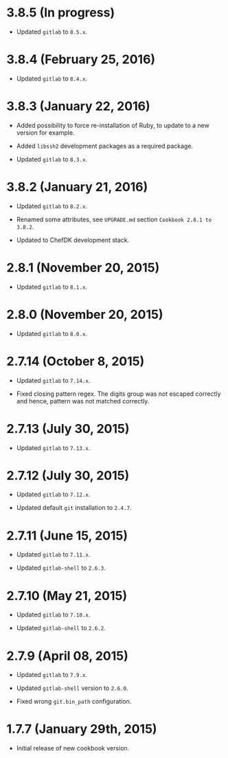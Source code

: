 # 3.8.5 (In progress)

 * Updated `gitlab` to `8.5.x`.

# 3.8.4 (February 25, 2016)

 * Updated `gitlab` to `8.4.x`.

# 3.8.3 (January 22, 2016)

 * Added possibility to force re-installation of Ruby, to update
   to a new version for example.

 * Added `libssh2` development packages as a required package.

 * Updated `gitlab` to `8.3.x`.

# 3.8.2 (January 21, 2016)

 * Updated `gitlab` to `8.2.x`.

 * Renamed some attributes, see `UPGRADE.md` section `Cookbook 2.8.1 to 3.8.2`.

 * Updated to ChefDK development stack.

# 2.8.1 (November 20, 2015)

 * Updated `gitlab` to `8.1.x`.

# 2.8.0 (November 20, 2015)

 * Updated `gitlab` to `8.0.x`.

# 2.7.14 (October 8, 2015)

 * Updated `gitlab` to `7.14.x`.

 * Fixed closing pattern regex. The digits group was not escaped correctly
   and hence, pattern was not matched correctly.

# 2.7.13 (July 30, 2015)

 * Updated `gitlab` to `7.13.x`.

# 2.7.12 (July 30, 2015)

 * Updated `gitlab` to `7.12.x`.

 * Updated default `git` installation to `2.4.7`.

# 2.7.11 (June 15, 2015)

 * Updated `gitlab` to `7.11.x`.

 * Updated `gitlab-shell` to `2.6.3`.

# 2.7.10 (May 21, 2015)

 * Updated `gitlab` to `7.10.x`.

 * Updated `gitlab-shell` to `2.6.2`.

# 2.7.9 (April 08, 2015)

 * Updated `gitlab` to `7.9.x`.

 * Updated `gitlab-shell` version to `2.6.0`.

 * Fixed wrong `git.bin_path` configuration.

# 1.7.7 (January 29th, 2015)

 * Initial release of new cookbook version.
